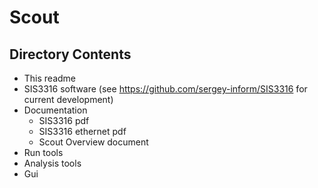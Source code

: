 Scout
=====

Directory Contents
------------------
- This readme
- SIS3316 software (see https://github.com/sergey-inform/SIS3316 for current development)
- Documentation
  - SIS3316 pdf
  - SIS3316 ethernet pdf
  - Scout Overview document
- Run tools
- Analysis tools
- Gui
